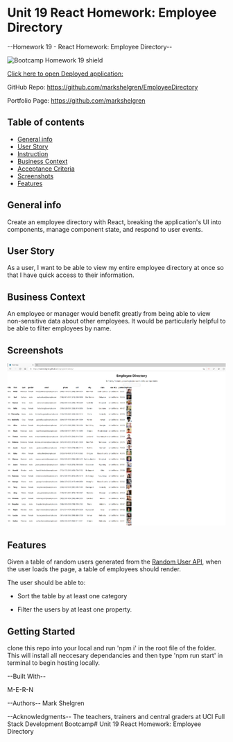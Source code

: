 # Unit 19 React Homework: Employee Directory

--Homework 19 - React Homework: Employee Directory--

![Bootcamp Homework 19 shield](https://img.shields.io/badge/Bootcamp-Unit_18_PWA_Homework-green)

[Click here to open Deployed application:](https://markshelgren.github.io/EmployeeDirectory/)

GitHub Repo: https://github.com/markshelgren/EmployeeDirectory

Portfolio Page: https://github.com/markshelgren

## Table of contents

- [General info](#general-info)
- [User Story](#user-story)
- [Instruction](#instructions)
- [Business Context](#business-contect)
- [Acceptance Criteria](#acceptance)
- [Screenshots](#screenshots)
- [Features](#features)

## General info

Create an employee directory with React, breaking the application's UI into components, manage component state, and respond to user events.

## User Story

As a user, I want to be able to view my entire employee directory at once so that I have quick access to their information.

## Business Context

An employee or manager would benefit greatly from being able to view non-sensitive data about other employees. It would be particularly helpful to be able to filter employees by name.

## Screenshots

![Example screenshot](./public/screenshot.png)

## Features

Given a table of random users generated from the [Random User API](https://randomuser.me/), when the user loads the page, a table of employees should render.

The user should be able to:

- Sort the table by at least one category

- Filter the users by at least one property.

## Getting Started

clone this repo into your local and run 'npm i' in the root file of the folder.
This will install all neccesary dependancies and then type 'npm run start' in terminal to begin hosting locally.

--Built With--

M-E-R-N

--Authors--
Mark Shelgren

--Acknowledgments--
The teachers, trainers and central graders at UCI Full Stack Development Bootcamp# Unit 19 React Homework: Employee Directory
